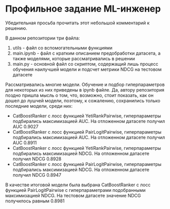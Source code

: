 # Профильное задание ML-инженер
Убедительная просьба прочитать этот небольшой комментарий к решению.  
  
В данном репозитории три файла:  
1. utils - файл со вспомогательными функциями
2. main.ipynb - файл с кратким описанием предобработки датасета, а также моделями, которые рассматривались в решении
3. main.py - основной файл со скриптом, содержащий лишь процесс обучения наилучшей модели и подсчет метрики NDCG на тестовом датасете

Рассматривались многие модели. Обучение и подбор гиперпараметров для некоторых из них приведены в ipynb файле. Да, автору репозитория поздно пришла мысль о том, что, возможно, стоит показать, как он дошел до лушчей модели, поэтому, к сожалению, сохранились только последние модели, среди них:
* CatBoostRanker с лосс функцией YetiRankPairwise, гиперпараметры подбирались максимизацией AUC. На отложенном датасете получил AUC 0.9027
* CatBoostRanker с лосс функцией PairLogitPairwise, гиперпараметры подбирались максимизацией AUC. На отложенном датасете получил AUC 0.8911
* CatBoostRanker с лосс функцией YetiRankPairwise, гиперпараметры подбирались максимизацией NDCG. На отложенном датасете получил NDCG 0.8928
* CatBoostRanker с лосс функцией PairLogitPairwise, гиперпараметры подбирались максимизацией NDCG. На отложенном датасете получил NDCG 0.8947

В качестве итоговой модели была выбрана CatBoostRanker с лосс функцией PairLogitPairwise с гиперпараметрами подобранными максимизацией NDCG.
На тестовом датасете значение NDCG получилось равным 0.8981

